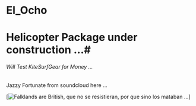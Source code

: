 # El_Ocho

# Helicopter Package under construction ...#

###### Will Test KiteSurfGear for Money ... ######

Jazzy Fortunate from soundcloud here ... 

[![Falklands are British, que no se resistieran, por que sino los mataban ... 
](https://raw.githubusercontent.com/rgarro/El_Ocho/main/elLocho.PNG)]


